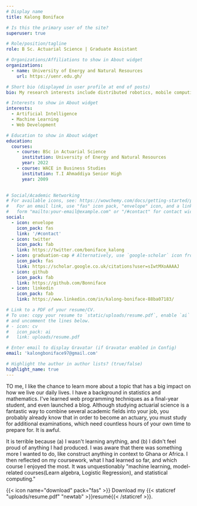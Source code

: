 ```yaml
---
# Display name
title: Kalong Boniface

# Is this the primary user of the site?
superuser: true

# Role/position/tagline
role: B Sc. Actuarial Science | Graduate Assistant

# Organizations/Affiliations to show in About widget
organizations:
  - name: University of Energy and Natural Resources
    url: https://uenr.edu.gh/

# Short bio (displayed in user profile at end of posts)
bio: My research interests include distributed robotics, mobile computing and programmable matter.

# Interests to show in About widget
interests:
  - Artificial Intelligence
  - Machine Learning
  - Web Development

# Education to show in About widget
education:
  courses:
    - course: BSc in Actuarial Science
      institution: University of Energy and Natural Resources
      year: 2022
    - course: WACE in Business Studies
      institution: T.I Ahmaddiya Senior High
      year: 2009
    

# Social/Academic Networking
# For available icons, see: https://wowchemy.com/docs/getting-started/page-builder/#icons
#   For an email link, use "fas" icon pack, "envelope" icon, and a link in the
#   form "mailto:your-email@example.com" or "/#contact" for contact widget.
social:
  - icon: envelope
    icon_pack: fas
    link: '/#contact'
  - icon: twitter
    icon_pack: fab
    link: https://twitter.com/boniface_kalong
  - icon: graduation-cap # Alternatively, use `google-scholar` icon from `ai` icon pack
    icon_pack: fas
    link: https://scholar.google.co.uk/citations?user=sIwtMXoAAAAJ
  - icon: github
    icon_pack: fab
    link: https://github.com/Bonniface
  - icon: linkedin
    icon_pack: fab
    link: https://www.linkedin.com/in/kalong-boniface-88ba07183/

# Link to a PDF of your resume/CV.
# To use: copy your resume to `static/uploads/resume.pdf`, enable `ai` icons in `params.toml`,
# and uncomment the lines below.
# - icon: cv
#   icon_pack: ai
#   link: uploads/resume.pdf

# Enter email to display Gravatar (if Gravatar enabled in Config)
email: 'kalongboniface97@gmail.com'

# Highlight the author in author lists? (true/false)
highlight_name: true
---
```


TO me, I like the chance to learn more about a topic that has a big impact on how we live our daily lives. I have a background in statistics and mathematics. I've learned web programming techniques as a final-year student, and  even launched a blog. Although studying actuarial science is a fantastic way to combine several academic fields into your job, you probably already know that in order to become an actuary, you must study for additional examinations, which need countless hours of your own time to prepare for. It is awful.

It is terrible because (a) I wasn't learning anything, and (b) I didn't feel proud of anything I had produced. I was aware that there was something more I wanted to do, like construct anything in context to Ghana or Africa. I then reflected on my coursework, what I had learned so far, and which course I enjoyed the most. It was unquestionably "machine learning, model-related courses(Learn algebra, Logistic Regression), and statistical computing." 

{{< icon name="download" pack="fas" >}} Download my {{< staticref "uploads/resume.pdf" "newtab" >}}resumé{{< /staticref >}}.
